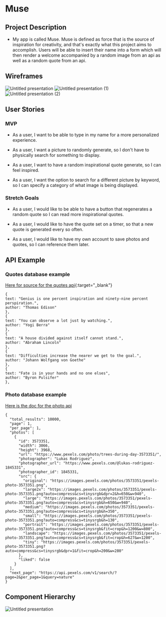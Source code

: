 # Muse

## Project Description

- My app is called Muse. Muse is defined as force that is the source of inspiration for creativity, and that's exactly what this project aims to accomplish. Users will be able to insert their name into a form which will then render a welcome accompanied by a random image from an api as well as a random quote from an api.

## Wireframes

![Untitled presentation](https://user-images.githubusercontent.com/65240952/88694136-bca0a200-d0c5-11ea-972e-c100b57cd2a8.jpg)
![Untitled presentation (1)](https://user-images.githubusercontent.com/65240952/88694185-ccb88180-d0c5-11ea-9a78-0f18dd174f51.jpg)
![Untitled presentation (2)](https://user-images.githubusercontent.com/65240952/88694215-d5a95300-d0c5-11ea-9c44-e7546f06ce58.jpg)

## User Stories

### MVP

- As a user, I want to be able to type in my name for a more personalized experience.

- As a user, I want a picture to randomly generate, so I don't have to physically search for something to display.

- As a user, I want to have a random inspirational quote generate, so I can feel inspired.

- As a user, I want the option to search for a different picture by keyword, so I can specify a category of what image is being displayed.

### Stretch Goals

- As a user, I would like to be able to have a button that regenerates a random quote so I can read more inspirational quotes.

- As a user, I would like to have the quote set on a timer, so that a new quote is generated every so often.

- As a user, I would like to have my own account to save photos and quotes, so I can reference them later.

## API Example

### Quotes database example

[Here for source for the quotes api](https://forum.freecodecamp.org/t/free-api-inspirational-quotes-json-with-code-examples/311373){:target="\_blank"}

```
{
text: "Genius is one percent inspiration and ninety-nine percent perspiration.",
author: "Thomas Edison"
},
{
text: "You can observe a lot just by watching.",
author: "Yogi Berra"
},
{
text: "A house divided against itself cannot stand.",
author: "Abraham Lincoln"
},
{
text: "Difficulties increase the nearer we get to the goal.",
author: "Johann Wolfgang von Goethe"
},
{
text: "Fate is in your hands and no one elses",
author: "Byron Pulsifer"
},
```

### Photo database example

[Here is the doc for the photo api](https://www.pexels.com/api/documentation/#photos-search)

```
{
  "total_results": 10000,
  "page": 1,
  "per_page": 1,
  "photos": [
    {
      "id": 3573351,
      "width": 3066,
      "height": 3968,
      "url": "https://www.pexels.com/photo/trees-during-day-3573351/",
      "photographer": "Lukas Rodriguez",
      "photographer_url": "https://www.pexels.com/@lukas-rodriguez-1845331",
      "photographer_id": 1845331,
      "src": {
        "original": "https://images.pexels.com/photos/3573351/pexels-photo-3573351.png",
        "large2x": "https://images.pexels.com/photos/3573351/pexels-photo-3573351.png?auto=compress&cs=tinysrgb&dpr=2&h=650&w=940",
        "large": "https://images.pexels.com/photos/3573351/pexels-photo-3573351.png?auto=compress&cs=tinysrgb&h=650&w=940",
        "medium": "https://images.pexels.com/photos/3573351/pexels-photo-3573351.png?auto=compress&cs=tinysrgb&h=350",
        "small": "https://images.pexels.com/photos/3573351/pexels-photo-3573351.png?auto=compress&cs=tinysrgb&h=130",
        "portrait": "https://images.pexels.com/photos/3573351/pexels-photo-3573351.png?auto=compress&cs=tinysrgb&fit=crop&h=1200&w=800",
        "landscape": "https://images.pexels.com/photos/3573351/pexels-photo-3573351.png?auto=compress&cs=tinysrgb&fit=crop&h=627&w=1200",
        "tiny": "https://images.pexels.com/photos/3573351/pexels-photo-3573351.png?auto=compress&cs=tinysrgb&dpr=1&fit=crop&h=200&w=280"
      },
      "liked": false
    }
  ],
  "next_page": "https://api.pexels.com/v1/search/?page=2&per_page=1&query=nature"
}

```

## Component Hierarchy

![Untitled presentation](https://user-images.githubusercontent.com/65240952/88708927-05625600-d0da-11ea-88c6-a45dc2635382.jpg)
